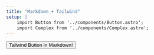 ```yaml
---
title: "Markdown + Tailwind"
setup: |
    import Button from '../components/Button.astro';
    import Complex from '../components/Complex.astro';
---
```


<div class="grid place-items-center h-screen content-center">
    <Button>Tailwind Button in Markdown!</Button>
    <Complex />
</div>